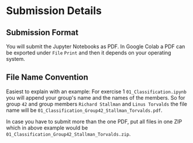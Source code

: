 # Submission Details

## Submission Format

You will submit the Jupyter Notebooks as PDF.
In Google Colab a PDF can be exported under `File` `Print` and then it depends on your operating system.

## File Name Convention

Easiest to explain with an example: For exercise 1 `01_Classification.ipynb` you will append your
group's name and the names of the members. So for group `42` and group members `Richard Stallman` and `Linus Torvalds` the file name will be `01_Classification_Group42_Stallman_Torvalds.pdf`.

In case you have to submit more than the one PDF, put all files in one ZIP which in above example would be `01_Classification_Group42_Stallman_Torvalds.zip`.
